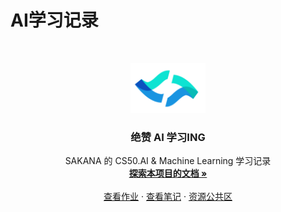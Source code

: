 # AI学习记录

<!-- PROJECT SHIELDS -->

<!-- PROJECT LOGO -->
<br />

<p align="center">
  <a href="https://github.com/TH1NKING/cs61a-repository/">
    <img src="images/logo.png" alt="Logo" width="120" height="80">
  </a>

  <h3 align="center">绝赞 AI 学习ING</h3>
  <p align="center">
    SAKANA 的 CS50.AI & Machine Learning 学习记录
    <br />
    <a href="https://github.com/TH1NKING/cs61a-repository"><strong>探索本项目的文档 »</strong></a>
    <br />
    <br />
    <a href="https://github.com/LittleFish0403/AI_Study/tree/main/HW">查看作业</a>
    ·
    <a href="https://github.com/LittleFish0403/AI_Study/tree/main/Note_md">查看笔记</a>
    ·
    <a href="https://github.com/LittleFish0403/AI_Study/tree/main/Public">资源公共区</a>
  </p>

</p>
